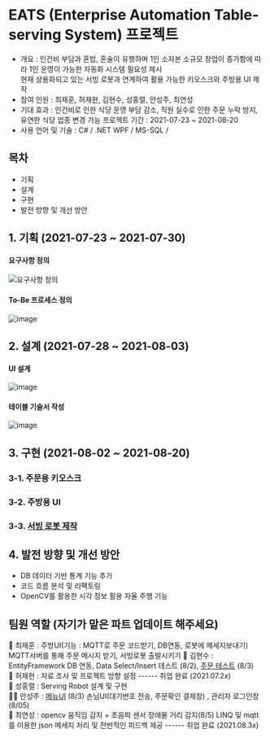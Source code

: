 # EATS (Enterprise Automation Table-serving System) 프로젝트 
- 개요 : 인건비 부담과 혼밥, 혼술이 유행하며 1인 소자본 소규모 창업이 증가함에 따라 1인 운영이 가능한 자동화 시스템 필요성 제시    
현재 상용화되고 있는 서빙 로봇과 연계하여 활용 가능한 키오스크와 주방용 UI 제작 
- 참여 인원 : 최재훈, 허재현, 김현수, 성홍렬, 안성주, 최연성
- 기대 효과 : 인건비로 인한 식당 운영 부담 감소, 직원 실수로 인한 주문 누락 방지, 유연한 식당 업종 변경 가능
프로젝트 기간 : 2021-07-23 ~ 2021-08-20
- 사용 언어 및 기술 : C# / .NET WPF / MS-SQL / 


## 목차 
- 기획
- 설계
- 구현
- 발전 방향 및 개선 방안 

## 1. 기획 (2021-07-23 ~ 2021-07-30)
#### 요구사항 정의 
![요구사항 정의](https://user-images.githubusercontent.com/77951828/129823796-a3a3d659-bde2-412f-83bb-43d2955d5b67.png)
#### To-Be 프로세스 정의
![image](https://user-images.githubusercontent.com/77951828/129824051-ef0a3618-5754-415f-9ed0-abd38c06241c.png)

## 2. 설계 (2021-07-28 ~ 2021-08-03)
#### UI 설계 
![image](https://user-images.githubusercontent.com/77951828/129824130-f85665d5-226c-4b63-8a99-4f598544056d.png)
#### 테이블 기술서 작성
![image](https://user-images.githubusercontent.com/77951828/129824169-c7b0b9f1-1eef-45de-a90c-6634a9772298.png)

## 3. 구현 (2021-08-02 ~ 2021-08-20)
### 3-1. 주문용 키오스크
### 3-2. 주방용 UI
### 3-3. [서빙 로봇 제작](https://github.com/jacksimuse/Project_EATS/tree/hongryeol)

## 4. 발전 방향 및 개선 방안 
- DB 데이터 기반 통계 기능 추가
- 코드 흐름 분석 및 리팩토링 
- OpenCV를 활용한 시각 정보 활용 자율 주행 기능  

## 팀원 역할 (자기가 맡은 파트 업데이트 해주세요)  
🧓 최재훈 : 주방UI(기능 : MQTT로 주문 코드받기, DB연동, 로봇에 메세지보내기) MQTT서버를 통해 주문 메시지 받기, 서빙로봇 출발시키기
👦 김현수 : EntityFramework DB 연동, Data Select/Insert 테스트 (8/2), [주문 테스트](https://github.com/jacksimuse/Project_EATS/tree/main/OrderTest) (8/3)  
🧑 허재현 : 자료 조사 및 프로젝트 방향 설정 ------ 취업 완료 (2021.07.2x)   
🧔 성홍렬 : Serving Robot 설계 및 구현   
👩‍🦰 안성주 :  [메뉴UI](https://github.com/jacksimuse/Project_EATS/tree/main/kiosk1) (8/3) 손님UI(대기번호 전송, 주문확인 결제창) , 관리자 로그인창 (8/05)       
👩 최연성 :  opencv 움직임 감지 + 초음파 센서 장애물 거리 감지(8/5) LINQ 및 mqtt를 이용한 json 메세지 처리 및 전반적인 피드백 제공 ------ 취업 완료 (2021.08.3x)   
<br/>
